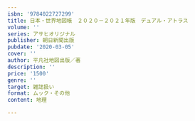 ```yaml
---
isbn: '9784022727299'
title: 日本・世界地図帳　２０２０－２０２１年版　デュアル・アトラス
volume: ''
series: アサヒオリジナル
publisher: 朝日新聞出版
pubdate: '2020-03-05'
cover: ''
author: 平凡社地図出版／著
description: ''
price: '1500'
genre: ''
target: 雑誌扱い
format: ムック・その他
content: 地理

---
```

